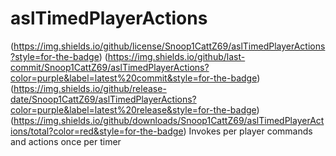 # aslTimedPlayerActions
(https://img.shields.io/github/license/Snoop1CattZ69/aslTimedPlayerActions?style=for-the-badge) (https://img.shields.io/github/last-commit/Snoop1CattZ69/aslTimedPlayerActions?color=purple&label=latest%20commit&style=for-the-badge) (https://img.shields.io/github/release-date/Snoop1CattZ69/aslTimedPlayerActions?color=purple&label=latest%20release&style=for-the-badge) (https://img.shields.io/github/downloads/Snoop1CattZ69/aslTimedPlayerActions/total?color=red&style=for-the-badge)
Invokes per player commands and actions once per timer

